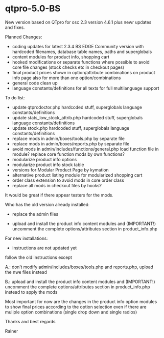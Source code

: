 # qtpro-5.0-BS
New version based on QTpro for osc 2.3 version 4.6.1 plus newr updates and fixes.

Planned Changes:
- coding updates for latest 2.3.4 BS EDGE Community version with hardcoded filenames, database table names, paths and superglobals
- content modules for product info, shopping cart
- hooked modifications or separate functions where possible to avoid core file changes (stock checks etc in checkout pages)
- final product prices shown in option/attribute combinations on product info page also for more than one option/combinations
- general code clean up
- language constants/definitions for all texts for full multilanguage support

To do list:
- update qtprodoctor.php
  hardcoded stuff, superglobals
  language constants/definitions
- update stats_low_stock_attrib.php
  hardcoded stuff, superglobals
  language constants/definitions
- update stock.php
  hardcoded stuff, superglobals
  language constants/definitions
- replace mods in admin/boxes/tools.php by separate file
- replace mods in admin/boxes/reports.php by separate file
- avoid mods in admin/includes/functions/general.php
  load function file in module?
  replace core function mods by own functions?
- modularize product info options
- modularize product info stock table
- versions for Modular Product Page by kymation
- alternative product listing module for modularized shopping cart
- order class extension to avoid mods in core order class
- replace all mods in checkout files by hooks?

It would be great if there appear testers for the mods.

Who has the old version already installed:

- replace the admin files

- upload and install the product info content modules and (IMPORTANT!) uncomment the complete options/attributes section in product_info.php

For new installations:

- instructions are not updated yet

follow the old instructions except

A.: don't modify  admin/includes/boxes/tools.php and reports.php, upload the nwe files instead

B.: upload and install the product info content modules and (IMPORTANT!) uncomment the complete options/attributes section in product_info.php instead to apply the mods

Most important for now are the changes in the product info option modules to show final prices according to the option selection even if there are muliple option combinations (single drop down and single radios)

 

Thanks and best regards

Rainer
